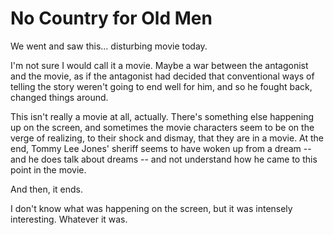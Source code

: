 # No Country for Old Men

We went and saw this... disturbing movie today.

I'm not sure I would call it a movie. Maybe a war between the antagonist and the movie, as if the antagonist had decided that conventional ways of telling the story weren't going to end well for him, and so he fought back, changed things around.

This isn't really a movie at all, actually. There's something else happening up on the screen, and sometimes the movie characters seem to be on the verge of realizing, to their shock and dismay, that they are in a movie. At the end, Tommy Lee Jones' sheriff seems to have woken up from a dream -- and he does talk about dreams -- and not understand how he came to this point in the movie.

And then, it ends.

I don't know what was happening on the screen, but it was intensely interesting. Whatever it was.

